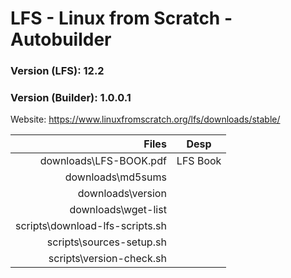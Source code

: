 # LFS - Linux from Scratch - Autobuilder

### **Version (LFS): 12.2**
### **Version (Builder): 1.0.0.1**

Website: https://www.linuxfromscratch.org/lfs/downloads/stable/

| Files | Desp |
| -----:|------|
| downloads\LFS-BOOK.pdf| LFS Book|
| downloads\md5sums| |
| downloads\version| | Current Working Version|
| downloads\wget-list| |
| scripts\download-lfs-scripts.sh| | Download from Github needed files|
| scripts\sources-setup.sh| | Setup LFS Sources|
| scripts\version-check.sh| | System Builder Version Check|
